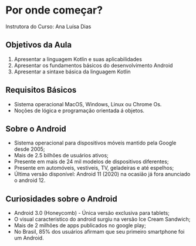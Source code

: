 # Por onde começar?  

Instrutora do Curso: Ana Luísa Dias

## Objetivos da Aula

1. Apresentar a linguagem Kotlin e suas aplicabilidades   
2. Apresentar os fundamentos básicos do desenvolvimento Android  
3. Apresentar a sintaxe básica da linguagem Kotlin  

## Requisitos Básicos

- Sistema operacional MacOS, Windows, Linux ou Chrome Os.  
- Noções de lógica e programação orientada á objetos.

## Sobre o Android

* Sistema operacional para dispositivos móveis mantido pela Google desde 2005;   
* Mais de 2.5 bilhões de usuários ativos;  
* Presente em mais de 24 mil modelos de dispositivos diferentes;  
* Presente em automóveis, vestiveis, TV, geladeiras e até espelhos;  
* Última versão disponível: Android 11 (2020) na ocasião já fora anunciado o android 12.

## Curiosidades sobre o Android

* Android 3.0 (Honeycomb) - Única versão exclusiva para tablets;  
* O visual caracteristico do android surgiu na versão Ice Cream Sandwich;  
* Mais de 2 milhões de apps publicados no google play;  
* No Brasil, 85% dos usuários afirmam que seu primeiro smartphone foi um Android.